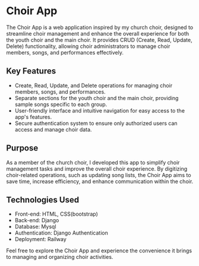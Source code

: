 # Choir App

The Choir App is a web application inspired by my church choir, designed to streamline choir management and enhance the overall experience for both the youth choir and the main choir. It provides CRUD (Create, Read, Update, Delete) functionality, allowing choir administrators to manage choir members, songs, and performances effectively.

## Key Features

- Create, Read, Update, and Delete operations for managing choir members, songs, and performances.
- Separate sections for the youth choir and the main choir, providing sample songs specific to each group.
- User-friendly interface and intuitive navigation for easy access to the app's features.
- Secure authentication system to ensure only authorized users can access and manage choir data.

## Purpose

As a member of the church choir, I developed this app to simplify choir management tasks and improve the overall choir experience. By digitizing choir-related operations, such as  updating song lists, the Choir App aims to save time, increase efficiency, and enhance communication within the choir.

## Technologies Used

- Front-end: HTML, CSS(bootstrap)
- Back-end: Django
- Database: Mysql
- Authentication: Django Authentication
- Deployment: Railway

Feel free to explore the Choir App and experience the convenience it brings to managing and organizing choir activities.
